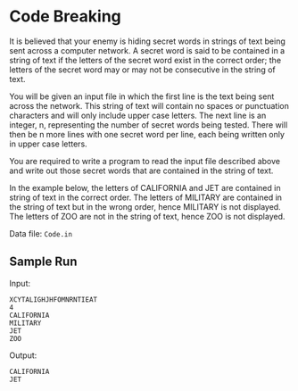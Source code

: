 # Code Breaking
It is believed that your enemy is hiding secret words in strings of text being sent across a computer network.  A secret word is said to be contained in a string of text if the letters of the secret word exist in the correct order; the letters of the secret word may or may not be consecutive in the string of text.  

You will be given an input file in which the first line is the text being sent across the network.  This string of text will contain no spaces or punctuation characters and will only include upper case letters.  The next line is an integer, n, representing the number of secret words being tested.  There will then be n more lines with one secret word per line, each being written only in upper case letters.

You are required to write a program to read the input file described above and write out those secret words that are contained in the string of text.

In the example below, the letters of CALIFORNIA and JET are contained in string of text in the correct order.  The letters of MILITARY are contained in the string of text but in the wrong order, hence MILITARY is not displayed.  The letters of ZOO are not in the string of text, hence ZOO is not displayed.

Data file: `Code.in`

## Sample Run

Input:
```
XCYTALIGHJHFOMNRNTIEAT
4
CALIFORNIA
MILITARY
JET
ZOO
```

Output:
```
CALIFORNIA
JET
```

